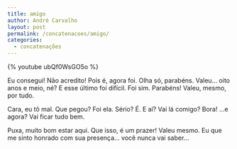 ```yaml
---
title: amigo
author: André Carvalho
layout: post
permalink: /concatenacoes/amigo/
categories:
  - concatenações
---
```


{% youtube ubQf0WsGO5o %}

Eu consegui! Não acredito! Pois é, agora foi. Olha só, parabéns. Valeu... oito anos e meio, né? E esse último foi difícil. Foi sim. Parabéns! Valeu, mesmo, por tudo.

Cara, eu tô mal. Que pegou? Foi ela. Sério? É. E aí? Vai lá comigo? Bora! ...e agora? Vai ficar tudo bem.

Puxa, muito bom estar aqui. Que isso, é um prazer! Valeu mesmo. Eu que me sinto honrado com sua presença... você nunca vai saber...
